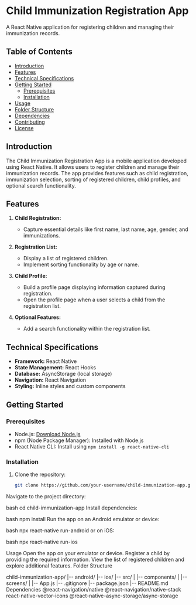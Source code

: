 # Child Immunization Registration App

A React Native application for registering children and managing their immunization records.

## Table of Contents

- [Introduction](#introduction)
- [Features](#features)
- [Technical Specifications](#technical-specifications)
- [Getting Started](#getting-started)
  - [Prerequisites](#prerequisites)
  - [Installation](#installation)
- [Usage](#usage)
- [Folder Structure](#folder-structure)
- [Dependencies](#dependencies)
- [Contributing](#contributing)
- [License](#license)

## Introduction

The Child Immunization Registration App is a mobile application developed using React Native. It allows users to register children and manage their immunization records. The app provides features such as child registration, immunization selection, sorting of registered children, child profiles, and optional search functionality.

## Features

1. **Child Registration:**
   - Capture essential details like first name, last name, age, gender, and immunizations.

2. **Registration List:**
   - Display a list of registered children.
   - Implement sorting functionality by age or name.

3. **Child Profile:**
   - Build a profile page displaying information captured during registration.
   - Open the profile page when a user selects a child from the registration list.

4. **Optional Features:**
   - Add a search functionality within the registration list.

## Technical Specifications

- **Framework:** React Native
- **State Management:** React Hooks
- **Database:** AsyncStorage (local storage)
- **Navigation:** React Navigation
- **Styling:** Inline styles and custom components

## Getting Started

### Prerequisites

- Node.js: [Download Node.js](https://nodejs.org/)
- npm (Node Package Manager): Installed with Node.js
- React Native CLI: Install using `npm install -g react-native-cli`

### Installation

1. Clone the repository:

   ```bash
   git clone https://github.com/your-username/child-immunization-app.git


Navigate to the project directory:

bash
cd child-immunization-app
Install dependencies:

bash
npm install
Run the app on an Android emulator or device:

bash
npx react-native run-android
or on iOS:

bash
npx react-native run-ios

Usage
Open the app on your emulator or device.
Register a child by providing the required information.
View the list of registered children and explore additional features.
Folder Structure

child-immunization-app/
|-- android/
|-- ios/
|-- src/
|   |-- components/
|   |-- screens/
|   |-- App.js
|-- .gitignore
|-- package.json
|-- README.md
Dependencies
@react-navigation/native
@react-navigation/native-stack
react-native-vector-icons
@react-native-async-storage/async-storage